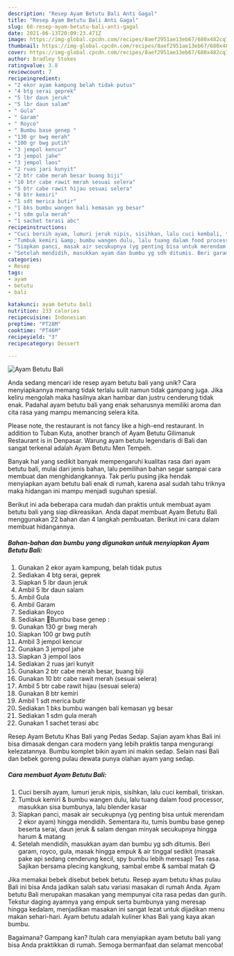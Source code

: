 ```yaml
---
description: "Resep Ayam Betutu Bali Anti Gagal"
title: "Resep Ayam Betutu Bali Anti Gagal"
slug: 68-resep-ayam-betutu-bali-anti-gagal
date: 2021-06-13T20:09:23.471Z
image: https://img-global.cpcdn.com/recipes/8aef2951ae13eb67/680x482cq70/ayam-betutu-bali-foto-resep-utama.jpg
thumbnail: https://img-global.cpcdn.com/recipes/8aef2951ae13eb67/680x482cq70/ayam-betutu-bali-foto-resep-utama.jpg
cover: https://img-global.cpcdn.com/recipes/8aef2951ae13eb67/680x482cq70/ayam-betutu-bali-foto-resep-utama.jpg
author: Bradley Stokes
ratingvalue: 3.8
reviewcount: 7
recipeingredient:
- "2 ekor ayam kampung belah tidak putus"
- "4 btg serai geprek"
- "5 lbr daun jeruk"
- "5 lbr daun salam"
- " Gula"
- " Garam"
- " Royco"
- " Bumbu base genep "
- "130 gr bwg merah"
- "100 gr bwg putih"
- "3 jempol kencur"
- "3 jempol jahe"
- "3 jempol laos"
- "2 ruas jari kunyit"
- "2 btr cabe merah besar buang biji"
- "10 btr cabe rawit merah sesuai selera"
- "5 btr cabe rawit hijau sesuai selera"
- "8 btr kemiri"
- "1 sdt merica butir"
- "1 bks bumbu wangen bali kemasan yg besar"
- "1 sdm gula merah"
- "1 sachet terasi abc"
recipeinstructions:
- "Cuci bersih ayam, lumuri jeruk nipis, sisihkan, lalu cuci kembali, tiriskan."
- "Tumbuk kemiri &amp; bumbu wangen dulu, lalu tuang dalam food processor, masukkan sisa bumbunya, lalu blender kasar"
- "Siapkan panci, masak air secukupnya (yg penting bisa untuk merendam 2 ekor ayam) hingga mendidih. Sementara itu, tumis bumbu base genep beserta serai, daun jeruk &amp; salam dengan minyak secukupnya hingga harum &amp; matang"
- "Setelah mendidih, masukkan ayam dan bumbu yg sdh ditumis. Beri garam, royco, gula, masak hingga empuk &amp; air tinggal sedikit (masak pake api sedang cenderung kecil, spy bumbu lebih meresap) Tes rasa. Sajikan bersama plecing kangkung, sambal embe &amp; sambal matah 😋"
categories:
- Resep
tags:
- ayam
- betutu
- bali

katakunci: ayam betutu bali 
nutrition: 233 calories
recipecuisine: Indonesian
preptime: "PT28M"
cooktime: "PT46M"
recipeyield: "3"
recipecategory: Dessert

---
```



![Ayam Betutu Bali](https://img-global.cpcdn.com/recipes/8aef2951ae13eb67/680x482cq70/ayam-betutu-bali-foto-resep-utama.jpg)

Anda sedang mencari ide resep ayam betutu bali yang unik? Cara menyiapkannya memang tidak terlalu sulit namun tidak gampang juga. Jika keliru mengolah maka hasilnya akan hambar dan justru cenderung tidak enak. Padahal ayam betutu bali yang enak seharusnya memiliki aroma dan cita rasa yang mampu memancing selera kita.

Please note, the restaurant is not fancy like a high-end restaurant. In addition to Tuban Kuta, another branch of Ayam Betutu Gilimanuk Restaurant is in Denpasar. Warung ayam betutu legendaris di Bali dan sangat terkenal adalah Ayam Betutu Men Tempeh.

Banyak hal yang sedikit banyak mempengaruhi kualitas rasa dari ayam betutu bali, mulai dari jenis bahan, lalu pemilihan bahan segar sampai cara membuat dan menghidangkannya. Tak perlu pusing jika hendak menyiapkan ayam betutu bali enak di rumah, karena asal sudah tahu triknya maka hidangan ini mampu menjadi suguhan spesial.


Berikut ini ada beberapa cara mudah dan praktis untuk membuat ayam betutu bali yang siap dikreasikan. Anda dapat membuat Ayam Betutu Bali menggunakan 22 bahan dan 4 langkah pembuatan. Berikut ini cara dalam membuat hidangannya.

<!--inarticleads1-->

##### Bahan-bahan dan bumbu yang digunakan untuk menyiapkan Ayam Betutu Bali:

1. Gunakan 2 ekor ayam kampung, belah tidak putus
1. Sediakan 4 btg serai, geprek
1. Siapkan 5 lbr daun jeruk
1. Ambil 5 lbr daun salam
1. Ambil  Gula
1. Ambil  Garam
1. Sediakan  Royco
1. Sediakan  🌸Bumbu base genep :
1. Gunakan 130 gr bwg merah
1. Siapkan 100 gr bwg putih
1. Ambil 3 jempol kencur
1. Gunakan 3 jempol jahe
1. Siapkan 3 jempol laos
1. Sediakan 2 ruas jari kunyit
1. Gunakan 2 btr cabe merah besar, buang biji
1. Gunakan 10 btr cabe rawit merah (sesuai selera)
1. Ambil 5 btr cabe rawit hijau (sesuai selera)
1. Gunakan 8 btr kemiri
1. Ambil 1 sdt merica butir
1. Sediakan 1 bks bumbu wangen bali kemasan yg besar
1. Sediakan 1 sdm gula merah
1. Gunakan 1 sachet terasi abc


Resep Ayam Betutu Khas Bali yang Pedas Sedap. Sajian ayam khas Bali ini bisa dimasak dengan cara modern yang lebih praktis tanpa mengurangi kelezatannya. Bumbu komplet bikin ayam ini makin sedap. Selain nasi Bali dan bebek goreng pulau dewata punya olahan ayam yang sedap. 

<!--inarticleads2-->

##### Cara membuat Ayam Betutu Bali:

1. Cuci bersih ayam, lumuri jeruk nipis, sisihkan, lalu cuci kembali, tiriskan.
1. Tumbuk kemiri &amp; bumbu wangen dulu, lalu tuang dalam food processor, masukkan sisa bumbunya, lalu blender kasar
1. Siapkan panci, masak air secukupnya (yg penting bisa untuk merendam 2 ekor ayam) hingga mendidih. Sementara itu, tumis bumbu base genep beserta serai, daun jeruk &amp; salam dengan minyak secukupnya hingga harum &amp; matang
1. Setelah mendidih, masukkan ayam dan bumbu yg sdh ditumis. Beri garam, royco, gula, masak hingga empuk &amp; air tinggal sedikit (masak pake api sedang cenderung kecil, spy bumbu lebih meresap) Tes rasa. Sajikan bersama plecing kangkung, sambal embe &amp; sambal matah 😋


Jika memakai bebek disebut bebek betutu. Resep ayam betutu khas pulau Bali ini bisa Anda jadikan salah satu variasi masakan di rumah Anda. Ayam betutu Bali merupakan masakan yang mempunyai cita rasa pedas dan gurih. Tekstur daging ayamnya yang empuk serta bumbunya yang meresap hingga kedalam, menjadikan masakan ini sangat lezat untuk dijadikan menu makan sehari-hari. Ayam betutu adalah kuliner khas Bali yang kaya akan bumbu. 

Bagaimana? Gampang kan? Itulah cara menyiapkan ayam betutu bali yang bisa Anda praktikkan di rumah. Semoga bermanfaat dan selamat mencoba!
